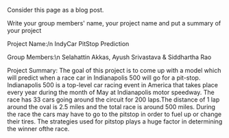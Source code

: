 Consider this page as a blog post.

Write your group members' name, your project name and put a summary of your project

Project Name:/n IndyCar PitStop Prediction

Group Members:\n
Selahattin Akkas, Ayush Srivastava & Siddhartha Rao

Project Summary:
The goal of this project is to come up with a model which will predict when a race car in Indianapolis 500 will go for a pit-stop.
Indianapolis 500 is a top-level car racing event in America that takes place every year during the month of May at Indianapolis motor speedway. The race has 33 cars going around the circuit for 200 laps.The distance of 1 lap around the oval is 2.5 miles and the total race is around 500 miles. During the race the cars may have to go to the pitstop in order to fuel up or change their tires. The strategies used for pitstop plays a huge factor in determining the winner ofthe race.

